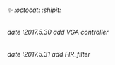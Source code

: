 ######  :sparkles: :octocat: :shipit:
###### date :2017.5.30 add VGA controller
###### date :2017.5.31 add FIR_filter 

